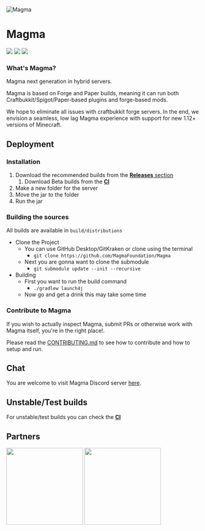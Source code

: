 ![Magma](https://img.hexeption.co.uk/magma.png)

# Magma

![](https://img.shields.io/badge/Minecraft%20Forge-1.12.2%20--%202847-orange.svg?style=for-the-badge) [![](https://img.shields.io/jenkins/build/https/ci.hexeption.co.uk/job/Magma-Main/job/master?label=CI&style=for-the-badge)](https://ci.hexeption.co.uk)
![](https://bstats.org/signatures/bukkit/magma.svg)

### What's Magma?

Magma next  generation in hybrid servers.

Magma is based on Forge and Paper builds, meaning it can run both Craftbukkit/Spigot/Paper-based plugins and forge-based mods.

We hope to eliminate all issues with craftbukkit forge servers. In the end, we envision a seamless, low lag Magma experience with support for new 1.12+ versions of Minecraft.

## Deployment

### Installation

1. Download the recommended builds from the [**Releases** section](https://github.com/magmafoundation/Magma/releases)
   1. Download Beta builds from the [**CI**](https://ci.hexeption.co.uk/job/Magma-Main/job/master/)
2. Make a new folder for the server
3. Move the jar to the folder
4. Run the jar

### Building the sources

All builds are available in `build/distributions`

- Clone the Project
  - You can use GitHub Desktop/GitKraken or clone using the terminal 
    - `git clone https://github.com/MagmaFoundation/Magma` 
  - Next you are gonna want to clone the submodule
    - `git submodule update --init --recursive` 
- Building
  - First you want to run the build command 
    - `./gradlew launch4j`
  - Now go and get a drink this may take some time

### Contribute to Magma
If you wish to actually inspect Magma, submit PRs or otherwise work with Magma itself, you're in the right place!.

Please read the [CONTRIBUTING.md](https://github.com/magmafoundation/Magma/blob/master/CONTRIBUTING.md) to see how to contribute and how to setup and run.


## Chat

You are welcome to visit Magma Discord server [here](https://discord.gg/6rkqngA).

## Unstable/Test builds

For unstable/test builds you can check the [__CI__](https://ci.hexeption.co.uk/job/Magma-Main/job/master/)

## Partners
<a href="https://aternos.org/en/"><img src="https://design.aternos.org/dl/logotype-horizontal-blue.png" width="200"></a>
<a href="https://songoda.com/"><img src="https://cdn2.songoda.com/branding/logo.svg" width="200"></a>


